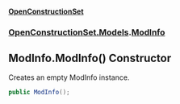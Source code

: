 #### [OpenConstructionSet](index.md 'index')
### [OpenConstructionSet.Models](index.md#OpenConstructionSet_Models 'OpenConstructionSet.Models').[ModInfo](h0vCAhsmAC6iWOaLYw25cg.md 'OpenConstructionSet.Models.ModInfo')
## ModInfo.ModInfo() Constructor
Creates an empty ModInfo instance.  
```csharp
public ModInfo();
```
